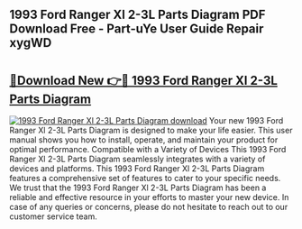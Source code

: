 ## 1993 Ford Ranger Xl 2-3L Parts Diagram PDF Download Free - Part-uYe User Guide Repair xygWD

# <h2><a href="http://dftye8x.blite.top/?on=1993+Ford+Ranger+Xl+2-3L+Parts+Diagram">🔗Download New 👉🔴 1993 Ford Ranger Xl 2-3L Parts Diagram</a></h2>

[![1993 Ford Ranger Xl 2-3L Parts Diagram download](https://i.imgur.com/lujVjoI.png)](http://dftye8x.blite.top/?on=1993+Ford+Ranger+Xl+2-3L+Parts+Diagram)
Your new 1993 Ford Ranger Xl 2-3L Parts Diagram is designed to make your life easier. This user manual shows you how to install, operate, and maintain your product for optimal performance. Compatible with a Variety of Devices This 1993 Ford Ranger Xl 2-3L Parts Diagram seamlessly integrates with a variety of devices and platforms. This 1993 Ford Ranger Xl 2-3L Parts Diagram features a comprehensive set of features to cater to your specific needs. We trust that the 1993 Ford Ranger Xl 2-3L Parts Diagram has been a reliable and effective resource in your efforts to master your new device. In case of any queries or concerns, please do not hesitate to reach out to our customer service team.
